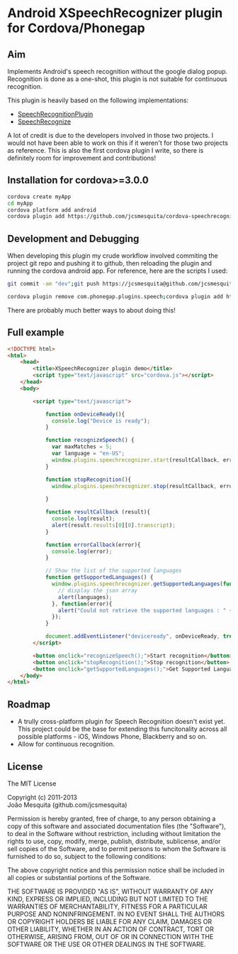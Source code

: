Android XSpeechRecognizer plugin for Cordova/Phonegap
===================================

Aim
-----------------------------------------------------
Implements Android's speech recognition without the google dialog popup.
Recognition is done as a one-shot, this plugin is not suitable for continuous recognition.

This plugin is heavily based on the following implementations:
* [SpeechRecognitionPlugin](https://github.com/macdonst/SpeechRecognitionPlugin)
* [SpeechRecognize](https://github.com/poiuytrez/SpeechRecognizer)

A lot of credit is due to the developers involved in those two projects. I would not have been able to work on this if it weren't for those two projects as reference. This is also the first cordova plugin I write, so there is definitely room for improvement and contributions!

Installation for cordova>=3.0.0
-----------------------------------------------------
```bash
cordova create myApp
cd myApp
cordova platform add android
cordova plugin add https://github.com/jcsmesquita/cordova-speechrecognition
```

Development and Debugging
-----------------------------------------------------

When developing this plugin my crude workflow involved commiting the project git repo and pushing it to github, then reloading the plugin and running the cordova android app. For reference, here are the scripts I used:
```bash
git commit -am "dev";git push https://jcsmesquita@github.com/jcsmesquita/cordova-speechrecognition
```
```bash
cordova plugin remove com.phonegap.plugins.speech;cordova plugin add https://github.com/jcsmesquita/cordova-speechrecognition; cordova run android --device
```
There are probably much better ways to about doing this!

Full example
----------------
```html
<!DOCTYPE html>
<html>
    <head>
        <title>XSpeechRecognizer plugin demo</title>
        <script type="text/javascript" src="cordova.js"></script>
    </head>
    <body>

        <script type="text/javascript">

            function onDeviceReady(){
              console.log("Device is ready");
            }

            function recognizeSpeech() {
              var maxMatches = 5;
              var language = "en-US";
              window.plugins.speechrecognizer.start(resultCallback, errorCallback, maxMatches, language);
            }

            function stopRecognition(){
              window.plugins.speechrecognizer.stop(resultCallback, errorCallback);
              
            }

            function resultCallback (result){
              console.log(result);
              alert(result.results[0][0].transcript);
            }

            function errorCallback(error){
              console.log(error);
            }

            // Show the list of the supported languages
            function getSupportedLanguages() {
              window.plugins.speechrecognizer.getSupportedLanguages(function(languages){
                // display the json array
                alert(languages);
              }, function(error){
                alert("Could not retrieve the supported languages : " + error);
              });
            }

            document.addEventListener("deviceready", onDeviceReady, true);
        </script>

        <button onclick="recognizeSpeech();">Start recognition</button>
        <button onclick="stopRecognition();">Stop recognition</button>
        <button onclick="getSupportedLanguages();">Get Supported Languages</button>
    </body>
</html>
```

Roadmap
----------------
* A trully cross-platform plugin for Speech Recognition doesn't exist yet. This project could be the base for extending this funcitonality across all possible platforms - iOS, Windows Phone, Blackberry and so on.
* Allow for continuous recognition.

License
----------------

The MIT License

Copyright (c) 2011-2013  
João Mesquita (github.com/jcsmesquita)

Permission is hereby granted, free of charge, to any person obtaining a copy of this software and associated documentation files (the "Software"), to deal in the Software without restriction, including without limitation the rights to use, copy, modify, merge, publish, distribute, sublicense, and/or sell copies of the Software, and to permit persons to whom the Software is furnished to do so, subject to the following conditions:

The above copyright notice and this permission notice shall be included in all copies or substantial portions of the Software.

THE SOFTWARE IS PROVIDED "AS IS", WITHOUT WARRANTY OF ANY KIND, EXPRESS OR IMPLIED, INCLUDING BUT NOT LIMITED TO THE WARRANTIES OF MERCHANTABILITY, FITNESS FOR A PARTICULAR PURPOSE AND NONINFRINGEMENT. IN NO EVENT SHALL THE AUTHORS OR COPYRIGHT HOLDERS BE LIABLE FOR ANY CLAIM, DAMAGES OR OTHER LIABILITY, WHETHER IN AN ACTION OF CONTRACT, TORT OR OTHERWISE, ARISING FROM, OUT OF OR IN CONNECTION WITH THE SOFTWARE OR THE USE OR OTHER DEALINGS IN THE SOFTWARE.
